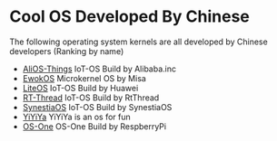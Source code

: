 # Cool OS Developed By Chinese
The following operating system kernels are all developed by Chinese developers (Ranking by name)

- [AliOS-Things](https://www.alios.cn/things) IoT-OS Build by Alibaba.inc
- [EwokOS](https://github.com/MisaZhu/EwokOS) Microkernel OS by Misa
- [LiteOS](https://www.huawei.com/minisite/liteos/cn/) IoT-OS Build by Huawei
- [RT-Thread](https://www.rt-thread.io/) IoT-OS Build by RtThread
- [SynestiaOS](https://synestiaos.org/home) IoT-OS Build by SynestiaOS
- [YiYiYa](https://github.com/evilbinary/YiYiYa) YiYiYa is an os for fun
- [OS-One](https://github.com/iBreaker/OS-One) OS-One Build by RespberryPi
